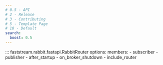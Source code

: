```yaml
---
# 0.5 - API
# 2 - Release
# 3 - Contributing
# 5 - Template Page
# 10 - Default
search:
  boost: 0.5
---
```


::: faststream.rabbit.fastapi.RabbitRouter
    options:
        members:
          - subscriber
          - publisher
          - after_startup
          - on_broker_shutdown
          - include_router
